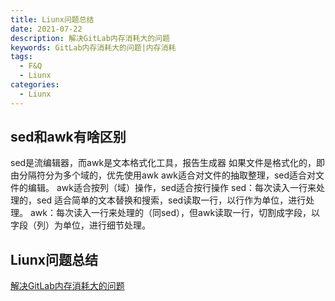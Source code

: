 ```yaml
---
title: Liunx问题总结
date: 2021-07-22
description: 解决GitLab内存消耗大的问题
keywords: GitLab内存消耗大的问题|内存消耗
tags:
  - F&Q 
  - Liunx
categories:
  - Liunx
---
```

  
## sed和awk有啥区别
sed是流编辑器，而awk是文本格式化工具，报告生成器
如果文件是格式化的，即由分隔符分为多个域的，优先使用awk
awk适合对文件的抽取整理，sed适合对文件的编辑。
awk适合按列（域）操作，sed适合按行操作
sed：每次读入一行来处理的，sed 适合简单的文本替换和搜索，sed读取一行，以行作为单位，进行处理。
awk：每次读入一行来处理的（同sed），但awk读取一行，切割成字段，以字段（列）为单位，进行细节处理。

## Liunx问题总结

[解决GitLab内存消耗大的问题](https://blog.csdn.net/ouyang_peng/article/details/84066417?utm_term=gitlab%E5%86%85%E5%AD%98%E4%B8%8D%E8%B6%B3&utm_medium=distribute.pc_aggpage_search_result.none-task-blog-2~all~sobaiduweb~default-0-84066417&spm=3001.4430)

